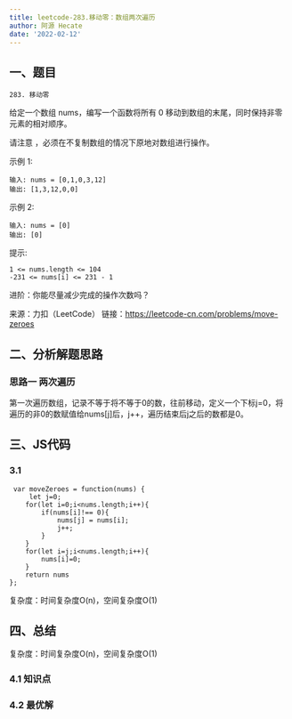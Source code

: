 ```yaml
---
title: leetcode-283.移动零：数组两次遍历
author: 阿源 Hecate
date: '2022-02-12'
---
```


## 一、题目
 
`283. 移动零`

给定一个数组 nums，编写一个函数将所有 0 移动到数组的末尾，同时保持非零元素的相对顺序。

请注意 ，必须在不复制数组的情况下原地对数组进行操作。

示例 1:
```
输入: nums = [0,1,0,3,12]
输出: [1,3,12,0,0]
```
示例 2:
```
输入: nums = [0]
输出: [0]
```

提示:
```
1 <= nums.length <= 104
-231 <= nums[i] <= 231 - 1
```

进阶：你能尽量减少完成的操作次数吗？

来源：力扣（LeetCode）
链接：https://leetcode-cn.com/problems/move-zeroes

## 二、分析解题思路

### 思路一 两次遍历
第一次遍历数组，记录不等于将不等于0的数，往前移动，定义一个下标j=0，将遍历的非0的数赋值给nums[j]后，j++，遍历结束后j之后的数都是0。


## 三、JS代码

### 3.1 
```
 var moveZeroes = function(nums) {
     let j=0;
    for(let i=0;i<nums.length;i++){
        if(nums[i]!== 0){
            nums[j] = nums[i];
            j++;
        }
    }
    for(let i=j;i<nums.length;i++){
        nums[i]=0;
    }
    return nums
};
```
复杂度：时间复杂度O(n)，空间复杂度O(1)

## 四、总结
复杂度：时间复杂度O(n)，空间复杂度O(1)

### 4.1 知识点

### 4.2 最优解
